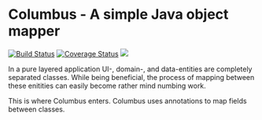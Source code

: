 # Columbus - A simple Java object mapper

[![Build Status](https://travis-ci.org/sievertsson/columbus.svg?branch=master)](https://travis-ci.org/sievertsson/columbus)
[![Coverage Status](https://coveralls.io/repos/github/sievertsson/columbus/badge.svg?branch=master)](https://coveralls.io/github/sievertsson/columbus?branch=master)
[![](https://jitpack.io/v/sievertsson/columbus.svg)](https://jitpack.io/#sievertsson/columbus)

In a pure layered application UI-, domain-, and data-entities are completely separated classes. While being beneficial, the process of mapping between these enitities can easily become rather mind numbing work.

This is where Columbus enters. Columbus uses annotations to map fields between classes.
